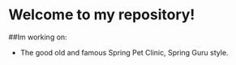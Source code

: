 # Welcome to my repository!

##Im working on:


- The good old and famous Spring Pet Clinic, Spring Guru style.

